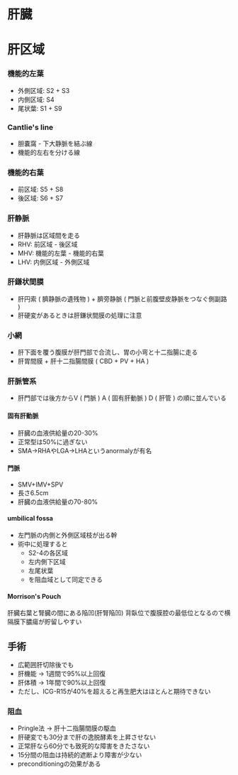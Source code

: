 # 肝臓
# 肝区域
### 機能的左葉
* 外側区域: S2 + S3
* 内側区域: S4  
* 尾状葉: S1 + S9
  
### Cantlie's line
* 胆嚢窩 - 下大静脈を結ぶ線
* 機能的左右を分ける線

### 機能的右葉
* 前区域: S5 + S8
* 後区域: S6 + S7

### 肝静脈
* 肝静脈は区域間を走る
* RHV: 前区域 - 後区域
* MHV: 機能的左葉 - 機能的右葉
* LHV: 内側区域 - 外側区域
　
### 肝鎌状間膜
* 肝円索 ( 臍静脈の遺残物 ) + 臍旁静脈 ( 門脈と前腹壁皮静脈をつなぐ側副路 )
* 肝硬変があるときは肝鎌状間膜の処理に注意
　
### 小網
* 肝下面を覆う腹膜が肝門部で合流し、胃の小弯と十二指腸に走る
* 肝胃間膜 + 肝十二指腸間膜 ( CBD + PV + HA )
　
### 肝脈管系
* 肝門部では後方からV ( 門脈 ) A ( 固有肝動脈 ) D ( 肝管 ) の順に並んでいる

#### 固有肝動脈
* 肝臓の血液供給量の20-30%
* 正常型は50%に過ぎない
* SMA→RHAやLGA→LHAというanormalyが有名

#### 門脈
* SMV+IMV+SPV
* 長さ6.5cm
* 肝臓の血液供給量の70-80%

#### umbilical fossa
* 左門脈の内側と外側区域枝が出る幹
* 術中に処理すると
	* S2-4の各区域
	* 左内側下区域
	* 左尾状葉
	* を阻血域として同定できる
　
#### Morrison's Pouch
肝臓右葉と腎臓の間にある陥凹(肝腎陥凹)
背臥位で腹膜腔の最低位となるので横隔膜下膿瘍が貯留しやすい
　
## 手術
* 広範囲肝切除後でも
* 肝機能 -> 1週間で95%以上回復
* 肝体積 -> 1年間で90%以上回復
* ただし、ICG-R15が40%を超えると再生肥大はほとんと期待できない
　
### 阻血
* Pringle法 -> 肝十二指腸間膜の駆血
* 肝硬変でも30分まで肝の逸脱酵素を上昇させない
* 正常肝なら60分でも致死的な障害をきたさない
* 15分間の阻血は持続的遮断より障害が少ない
* preconditioningの効果がある
